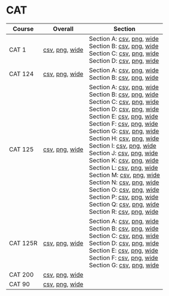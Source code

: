 # CAT

| Course | Overall | Section |
| ------ | ------- | ------- |
| CAT 1 | [csv](https://github.com/UCSD-Historical-Enrollment-Data/2023Fall/blob/main/overall/CAT%201.csv), [png](https://raw.githubusercontent.com/UCSD-Historical-Enrollment-Data/2023Fall/main/plot_overall/CAT%201.png), [wide](https://raw.githubusercontent.com/UCSD-Historical-Enrollment-Data/2023Fall/main/plot_overall_wide/CAT%201.png) | Section A: [csv](https://github.com/UCSD-Historical-Enrollment-Data/2023Fall/blob/main/section/CAT%201_A.csv), [png](https://raw.githubusercontent.com/UCSD-Historical-Enrollment-Data/2023Fall/main/plot_section/CAT%201_A.png), [wide](https://raw.githubusercontent.com/UCSD-Historical-Enrollment-Data/2023Fall/main/plot_section_wide/CAT%201_A.png)<br>Section B: [csv](https://github.com/UCSD-Historical-Enrollment-Data/2023Fall/blob/main/section/CAT%201_B.csv), [png](https://raw.githubusercontent.com/UCSD-Historical-Enrollment-Data/2023Fall/main/plot_section/CAT%201_B.png), [wide](https://raw.githubusercontent.com/UCSD-Historical-Enrollment-Data/2023Fall/main/plot_section_wide/CAT%201_B.png)<br>Section C: [csv](https://github.com/UCSD-Historical-Enrollment-Data/2023Fall/blob/main/section/CAT%201_C.csv), [png](https://raw.githubusercontent.com/UCSD-Historical-Enrollment-Data/2023Fall/main/plot_section/CAT%201_C.png), [wide](https://raw.githubusercontent.com/UCSD-Historical-Enrollment-Data/2023Fall/main/plot_section_wide/CAT%201_C.png)<br>Section D: [csv](https://github.com/UCSD-Historical-Enrollment-Data/2023Fall/blob/main/section/CAT%201_D.csv), [png](https://raw.githubusercontent.com/UCSD-Historical-Enrollment-Data/2023Fall/main/plot_section/CAT%201_D.png), [wide](https://raw.githubusercontent.com/UCSD-Historical-Enrollment-Data/2023Fall/main/plot_section_wide/CAT%201_D.png) |
| CAT 124 | [csv](https://github.com/UCSD-Historical-Enrollment-Data/2023Fall/blob/main/overall/CAT%20124.csv), [png](https://raw.githubusercontent.com/UCSD-Historical-Enrollment-Data/2023Fall/main/plot_overall/CAT%20124.png), [wide](https://raw.githubusercontent.com/UCSD-Historical-Enrollment-Data/2023Fall/main/plot_overall_wide/CAT%20124.png) | Section A: [csv](https://github.com/UCSD-Historical-Enrollment-Data/2023Fall/blob/main/section/CAT%20124_A.csv), [png](https://raw.githubusercontent.com/UCSD-Historical-Enrollment-Data/2023Fall/main/plot_section/CAT%20124_A.png), [wide](https://raw.githubusercontent.com/UCSD-Historical-Enrollment-Data/2023Fall/main/plot_section_wide/CAT%20124_A.png)<br>Section B: [csv](https://github.com/UCSD-Historical-Enrollment-Data/2023Fall/blob/main/section/CAT%20124_B.csv), [png](https://raw.githubusercontent.com/UCSD-Historical-Enrollment-Data/2023Fall/main/plot_section/CAT%20124_B.png), [wide](https://raw.githubusercontent.com/UCSD-Historical-Enrollment-Data/2023Fall/main/plot_section_wide/CAT%20124_B.png) |
| CAT 125 | [csv](https://github.com/UCSD-Historical-Enrollment-Data/2023Fall/blob/main/overall/CAT%20125.csv), [png](https://raw.githubusercontent.com/UCSD-Historical-Enrollment-Data/2023Fall/main/plot_overall/CAT%20125.png), [wide](https://raw.githubusercontent.com/UCSD-Historical-Enrollment-Data/2023Fall/main/plot_overall_wide/CAT%20125.png) | Section A: [csv](https://github.com/UCSD-Historical-Enrollment-Data/2023Fall/blob/main/section/CAT%20125_A.csv), [png](https://raw.githubusercontent.com/UCSD-Historical-Enrollment-Data/2023Fall/main/plot_section/CAT%20125_A.png), [wide](https://raw.githubusercontent.com/UCSD-Historical-Enrollment-Data/2023Fall/main/plot_section_wide/CAT%20125_A.png)<br>Section B: [csv](https://github.com/UCSD-Historical-Enrollment-Data/2023Fall/blob/main/section/CAT%20125_B.csv), [png](https://raw.githubusercontent.com/UCSD-Historical-Enrollment-Data/2023Fall/main/plot_section/CAT%20125_B.png), [wide](https://raw.githubusercontent.com/UCSD-Historical-Enrollment-Data/2023Fall/main/plot_section_wide/CAT%20125_B.png)<br>Section C: [csv](https://github.com/UCSD-Historical-Enrollment-Data/2023Fall/blob/main/section/CAT%20125_C.csv), [png](https://raw.githubusercontent.com/UCSD-Historical-Enrollment-Data/2023Fall/main/plot_section/CAT%20125_C.png), [wide](https://raw.githubusercontent.com/UCSD-Historical-Enrollment-Data/2023Fall/main/plot_section_wide/CAT%20125_C.png)<br>Section D: [csv](https://github.com/UCSD-Historical-Enrollment-Data/2023Fall/blob/main/section/CAT%20125_D.csv), [png](https://raw.githubusercontent.com/UCSD-Historical-Enrollment-Data/2023Fall/main/plot_section/CAT%20125_D.png), [wide](https://raw.githubusercontent.com/UCSD-Historical-Enrollment-Data/2023Fall/main/plot_section_wide/CAT%20125_D.png)<br>Section E: [csv](https://github.com/UCSD-Historical-Enrollment-Data/2023Fall/blob/main/section/CAT%20125_E.csv), [png](https://raw.githubusercontent.com/UCSD-Historical-Enrollment-Data/2023Fall/main/plot_section/CAT%20125_E.png), [wide](https://raw.githubusercontent.com/UCSD-Historical-Enrollment-Data/2023Fall/main/plot_section_wide/CAT%20125_E.png)<br>Section F: [csv](https://github.com/UCSD-Historical-Enrollment-Data/2023Fall/blob/main/section/CAT%20125_F.csv), [png](https://raw.githubusercontent.com/UCSD-Historical-Enrollment-Data/2023Fall/main/plot_section/CAT%20125_F.png), [wide](https://raw.githubusercontent.com/UCSD-Historical-Enrollment-Data/2023Fall/main/plot_section_wide/CAT%20125_F.png)<br>Section G: [csv](https://github.com/UCSD-Historical-Enrollment-Data/2023Fall/blob/main/section/CAT%20125_G.csv), [png](https://raw.githubusercontent.com/UCSD-Historical-Enrollment-Data/2023Fall/main/plot_section/CAT%20125_G.png), [wide](https://raw.githubusercontent.com/UCSD-Historical-Enrollment-Data/2023Fall/main/plot_section_wide/CAT%20125_G.png)<br>Section H: [csv](https://github.com/UCSD-Historical-Enrollment-Data/2023Fall/blob/main/section/CAT%20125_H.csv), [png](https://raw.githubusercontent.com/UCSD-Historical-Enrollment-Data/2023Fall/main/plot_section/CAT%20125_H.png), [wide](https://raw.githubusercontent.com/UCSD-Historical-Enrollment-Data/2023Fall/main/plot_section_wide/CAT%20125_H.png)<br>Section I: [csv](https://github.com/UCSD-Historical-Enrollment-Data/2023Fall/blob/main/section/CAT%20125_I.csv), [png](https://raw.githubusercontent.com/UCSD-Historical-Enrollment-Data/2023Fall/main/plot_section/CAT%20125_I.png), [wide](https://raw.githubusercontent.com/UCSD-Historical-Enrollment-Data/2023Fall/main/plot_section_wide/CAT%20125_I.png)<br>Section J: [csv](https://github.com/UCSD-Historical-Enrollment-Data/2023Fall/blob/main/section/CAT%20125_J.csv), [png](https://raw.githubusercontent.com/UCSD-Historical-Enrollment-Data/2023Fall/main/plot_section/CAT%20125_J.png), [wide](https://raw.githubusercontent.com/UCSD-Historical-Enrollment-Data/2023Fall/main/plot_section_wide/CAT%20125_J.png)<br>Section K: [csv](https://github.com/UCSD-Historical-Enrollment-Data/2023Fall/blob/main/section/CAT%20125_K.csv), [png](https://raw.githubusercontent.com/UCSD-Historical-Enrollment-Data/2023Fall/main/plot_section/CAT%20125_K.png), [wide](https://raw.githubusercontent.com/UCSD-Historical-Enrollment-Data/2023Fall/main/plot_section_wide/CAT%20125_K.png)<br>Section L: [csv](https://github.com/UCSD-Historical-Enrollment-Data/2023Fall/blob/main/section/CAT%20125_L.csv), [png](https://raw.githubusercontent.com/UCSD-Historical-Enrollment-Data/2023Fall/main/plot_section/CAT%20125_L.png), [wide](https://raw.githubusercontent.com/UCSD-Historical-Enrollment-Data/2023Fall/main/plot_section_wide/CAT%20125_L.png)<br>Section M: [csv](https://github.com/UCSD-Historical-Enrollment-Data/2023Fall/blob/main/section/CAT%20125_M.csv), [png](https://raw.githubusercontent.com/UCSD-Historical-Enrollment-Data/2023Fall/main/plot_section/CAT%20125_M.png), [wide](https://raw.githubusercontent.com/UCSD-Historical-Enrollment-Data/2023Fall/main/plot_section_wide/CAT%20125_M.png)<br>Section N: [csv](https://github.com/UCSD-Historical-Enrollment-Data/2023Fall/blob/main/section/CAT%20125_N.csv), [png](https://raw.githubusercontent.com/UCSD-Historical-Enrollment-Data/2023Fall/main/plot_section/CAT%20125_N.png), [wide](https://raw.githubusercontent.com/UCSD-Historical-Enrollment-Data/2023Fall/main/plot_section_wide/CAT%20125_N.png)<br>Section O: [csv](https://github.com/UCSD-Historical-Enrollment-Data/2023Fall/blob/main/section/CAT%20125_O.csv), [png](https://raw.githubusercontent.com/UCSD-Historical-Enrollment-Data/2023Fall/main/plot_section/CAT%20125_O.png), [wide](https://raw.githubusercontent.com/UCSD-Historical-Enrollment-Data/2023Fall/main/plot_section_wide/CAT%20125_O.png)<br>Section P: [csv](https://github.com/UCSD-Historical-Enrollment-Data/2023Fall/blob/main/section/CAT%20125_P.csv), [png](https://raw.githubusercontent.com/UCSD-Historical-Enrollment-Data/2023Fall/main/plot_section/CAT%20125_P.png), [wide](https://raw.githubusercontent.com/UCSD-Historical-Enrollment-Data/2023Fall/main/plot_section_wide/CAT%20125_P.png)<br>Section Q: [csv](https://github.com/UCSD-Historical-Enrollment-Data/2023Fall/blob/main/section/CAT%20125_Q.csv), [png](https://raw.githubusercontent.com/UCSD-Historical-Enrollment-Data/2023Fall/main/plot_section/CAT%20125_Q.png), [wide](https://raw.githubusercontent.com/UCSD-Historical-Enrollment-Data/2023Fall/main/plot_section_wide/CAT%20125_Q.png)<br>Section R: [csv](https://github.com/UCSD-Historical-Enrollment-Data/2023Fall/blob/main/section/CAT%20125_R.csv), [png](https://raw.githubusercontent.com/UCSD-Historical-Enrollment-Data/2023Fall/main/plot_section/CAT%20125_R.png), [wide](https://raw.githubusercontent.com/UCSD-Historical-Enrollment-Data/2023Fall/main/plot_section_wide/CAT%20125_R.png) |
| CAT 125R | [csv](https://github.com/UCSD-Historical-Enrollment-Data/2023Fall/blob/main/overall/CAT%20125R.csv), [png](https://raw.githubusercontent.com/UCSD-Historical-Enrollment-Data/2023Fall/main/plot_overall/CAT%20125R.png), [wide](https://raw.githubusercontent.com/UCSD-Historical-Enrollment-Data/2023Fall/main/plot_overall_wide/CAT%20125R.png) | Section A: [csv](https://github.com/UCSD-Historical-Enrollment-Data/2023Fall/blob/main/section/CAT%20125R_A.csv), [png](https://raw.githubusercontent.com/UCSD-Historical-Enrollment-Data/2023Fall/main/plot_section/CAT%20125R_A.png), [wide](https://raw.githubusercontent.com/UCSD-Historical-Enrollment-Data/2023Fall/main/plot_section_wide/CAT%20125R_A.png)<br>Section B: [csv](https://github.com/UCSD-Historical-Enrollment-Data/2023Fall/blob/main/section/CAT%20125R_B.csv), [png](https://raw.githubusercontent.com/UCSD-Historical-Enrollment-Data/2023Fall/main/plot_section/CAT%20125R_B.png), [wide](https://raw.githubusercontent.com/UCSD-Historical-Enrollment-Data/2023Fall/main/plot_section_wide/CAT%20125R_B.png)<br>Section C: [csv](https://github.com/UCSD-Historical-Enrollment-Data/2023Fall/blob/main/section/CAT%20125R_C.csv), [png](https://raw.githubusercontent.com/UCSD-Historical-Enrollment-Data/2023Fall/main/plot_section/CAT%20125R_C.png), [wide](https://raw.githubusercontent.com/UCSD-Historical-Enrollment-Data/2023Fall/main/plot_section_wide/CAT%20125R_C.png)<br>Section D: [csv](https://github.com/UCSD-Historical-Enrollment-Data/2023Fall/blob/main/section/CAT%20125R_D.csv), [png](https://raw.githubusercontent.com/UCSD-Historical-Enrollment-Data/2023Fall/main/plot_section/CAT%20125R_D.png), [wide](https://raw.githubusercontent.com/UCSD-Historical-Enrollment-Data/2023Fall/main/plot_section_wide/CAT%20125R_D.png)<br>Section E: [csv](https://github.com/UCSD-Historical-Enrollment-Data/2023Fall/blob/main/section/CAT%20125R_E.csv), [png](https://raw.githubusercontent.com/UCSD-Historical-Enrollment-Data/2023Fall/main/plot_section/CAT%20125R_E.png), [wide](https://raw.githubusercontent.com/UCSD-Historical-Enrollment-Data/2023Fall/main/plot_section_wide/CAT%20125R_E.png)<br>Section F: [csv](https://github.com/UCSD-Historical-Enrollment-Data/2023Fall/blob/main/section/CAT%20125R_F.csv), [png](https://raw.githubusercontent.com/UCSD-Historical-Enrollment-Data/2023Fall/main/plot_section/CAT%20125R_F.png), [wide](https://raw.githubusercontent.com/UCSD-Historical-Enrollment-Data/2023Fall/main/plot_section_wide/CAT%20125R_F.png)<br>Section G: [csv](https://github.com/UCSD-Historical-Enrollment-Data/2023Fall/blob/main/section/CAT%20125R_G.csv), [png](https://raw.githubusercontent.com/UCSD-Historical-Enrollment-Data/2023Fall/main/plot_section/CAT%20125R_G.png), [wide](https://raw.githubusercontent.com/UCSD-Historical-Enrollment-Data/2023Fall/main/plot_section_wide/CAT%20125R_G.png) |
| CAT 200 | [csv](https://github.com/UCSD-Historical-Enrollment-Data/2023Fall/blob/main/overall/CAT%20200.csv), [png](https://raw.githubusercontent.com/UCSD-Historical-Enrollment-Data/2023Fall/main/plot_overall/CAT%20200.png), [wide](https://raw.githubusercontent.com/UCSD-Historical-Enrollment-Data/2023Fall/main/plot_overall_wide/CAT%20200.png) |  |
| CAT 90 | [csv](https://github.com/UCSD-Historical-Enrollment-Data/2023Fall/blob/main/overall/CAT%2090.csv), [png](https://raw.githubusercontent.com/UCSD-Historical-Enrollment-Data/2023Fall/main/plot_overall/CAT%2090.png), [wide](https://raw.githubusercontent.com/UCSD-Historical-Enrollment-Data/2023Fall/main/plot_overall_wide/CAT%2090.png) |  |
